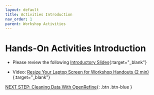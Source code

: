 ```yaml
---
layout: default
title: Activities Introduction
nav_order: 1
parent: Workshop Activities
---
```

# Hands-On Activities Introduction

- Please review the following [Introductory Slides](https://docs.google.com/presentation/d/1FITD-nGFRFCakiwnMHvmwt7BLVGDLsQJwcBJ5e829RM/edit){:target="_blank"}

- Video: [Resize Your Laptop Screen for Workshop Handouts (2 min)](https://www.youtube.com/watch?v=Igk5hZUfzN0){:target="_blank"}


[NEXT STEP: Cleaning Data With OpenRefine](act-1.html){: .btn .btn-blue }
